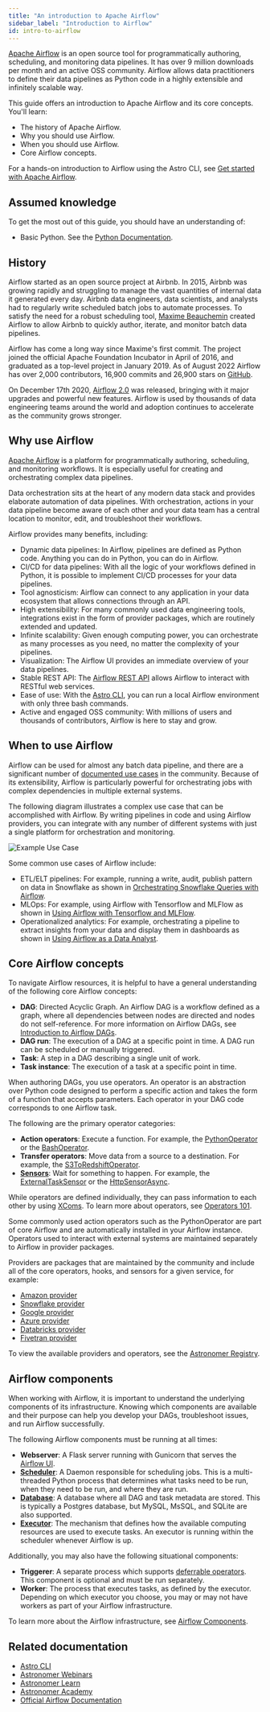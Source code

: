 ```yaml
---
title: "An introduction to Apache Airflow"
sidebar_label: "Introduction to Airflow"
id: intro-to-airflow
---
```


<head>
  <meta name="description" content="Learn what Apache Airflow is and what problems it solves. Get free access to valuable learning resources." />
  <meta name="og:description" content="Learn what Apache Airflow is and what problems it solves. Get free access to valuable learning resources." />
</head>


[Apache Airflow](https://airflow.apache.org/) is an open source tool for programmatically authoring, scheduling, and monitoring data pipelines. It has over 9 million downloads per month and an active OSS community. Airflow allows data practitioners to define their data pipelines as Python code in a highly extensible and infinitely scalable way.

This guide offers an introduction to Apache Airflow and its core concepts. You'll learn:

- The history of Apache Airflow.
- Why you should use Airflow.
- When you should use Airflow.
- Core Airflow concepts.

For a hands-on introduction to Airflow using the Astro CLI, see [Get started with Apache Airflow](get-started-with-airflow.md).

## Assumed knowledge

To get the most out of this guide, you should have an understanding of:

- Basic Python. See the [Python Documentation](https://docs.python.org/3/tutorial/index.html).

## History

Airflow started as an open source project at Airbnb. In 2015, Airbnb was growing rapidly and struggling to manage the vast quantities of internal data it generated every day. Airbnb data engineers, data scientists, and analysts had to regularly write scheduled batch jobs to automate processes. To satisfy the need for a robust scheduling tool, [Maxime Beauchemin](https://maximebeauchemin.medium.com/) created Airflow to allow Airbnb to quickly author, iterate, and monitor batch data pipelines.

Airflow has come a long way since Maxime's first commit. The project joined the official Apache Foundation Incubator in April of 2016, and graduated as a top-level project in January 2019. As of August 2022 Airflow has over 2,000 contributors, 16,900 commits and 26,900 stars on [GitHub](https://github.com/apache/airflow).

On December 17th 2020, [Airflow 2.0](https://www.astronomer.io/blog/introducing-airflow-2-0) was released, bringing with it major upgrades and powerful new features. Airflow is used by thousands of data engineering teams around the world and adoption continues to accelerate as the community grows stronger.

## Why use Airflow

[Apache Airflow](https://airflow.apache.org/index.html) is a platform for programmatically authoring, scheduling, and monitoring workflows. It is especially useful for creating and orchestrating complex data pipelines.

Data orchestration sits at the heart of any modern data stack and provides elaborate automation of data pipelines. With orchestration, actions in your data pipeline become aware of each other and your data team has a central location to monitor, edit, and troubleshoot their workflows.

Airflow provides many benefits, including:

- Dynamic data pipelines: In Airflow, pipelines are defined as Python code. Anything you can do in Python, you can do in Airflow.
- CI/CD for data pipelines: With all the logic of your workflows defined in Python, it is possible to implement CI/CD processes for your data pipelines.
- Tool agnosticism: Airflow can connect to any application in your data ecosystem that allows connections through an API.
- High extensibility: For many commonly used data engineering tools, integrations exist in the form of provider packages, which are routinely extended and updated.
- Infinite scalability: Given enough computing power, you can orchestrate as many processes as you need, no matter the complexity of your pipelines.
- Visualization: The Airflow UI provides an immediate overview of your data pipelines.
- Stable REST API: The [Airflow REST API](https://airflow.apache.org/docs/apache-airflow/stable/stable-rest-api-ref.html) allows Airflow to interact with RESTful web services.
- Ease of use: With the [Astro CLI](https://docs.astronomer.io/astro/cli/get-started), you can run a local Airflow environment with only three bash commands.
- Active and engaged OSS community: With millions of users and thousands of contributors, Airflow is here to stay and grow.

## When to use Airflow

Airflow can be used for almost any batch data pipeline, and there are a significant number of [documented use cases](https://soundcloud.com/the-airflow-podcast/use-cases) in the community. Because of its extensibility, Airflow is particularly powerful for orchestrating jobs with complex dependencies in multiple external systems.

The following diagram illustrates a complex use case that can be accomplished with Airflow. By writing pipelines in code and using Airflow providers, you can integrate with any number of different systems with just a single platform for orchestration and monitoring.

![Example Use Case](/img/guides/example_pipeline.png)

Some common use cases of Airflow include:

- ETL/ELT pipelines: For example, running a write, audit, publish pattern on data in Snowflake as shown in [Orchestrating Snowflake Queries with Airflow](airflow-snowflake.md).
- MLOps: For example, using Airflow with Tensorflow and MLFlow as shown in [Using Airflow with Tensorflow and MLFlow](https://www.astronomer.io/events/webinars/using-airflow-with-tensorflow-mlflow/).
- Operationalized analytics: For example, orchestrating a pipeline to extract insights from your data and display them in dashboards as shown in [Using Airflow as a Data Analyst](https://www.astronomer.io/events/webinars/using-airflow-as-a-data-analyst/).

## Core Airflow concepts

To navigate Airflow resources, it is helpful to have a general understanding of the following core Airflow concepts:

- **DAG**: Directed Acyclic Graph. An Airflow DAG is a workflow defined as a graph, where all dependencies between nodes are directed and nodes do not self-reference. For more information on Airflow DAGs, see [Introduction to Airflow DAGs](dags.md).
- **DAG run**: The execution of a DAG at a specific point in time. A DAG run can be scheduled or manually triggered.
- **Task**: A step in a DAG describing a single unit of work.
- **Task instance**: The execution of a task at a specific point in time.

When authoring DAGs, you use operators. An operator is an abstraction over Python code designed to perform a specific action and takes the form of a function that accepts parameters. Each operator in your DAG code corresponds to one Airflow task.

The following are the primary operator categories:

- **Action operators**: Execute a function. For example, the [PythonOperator](https://registry.astronomer.io/providers/apache-airflow/modules/pythonoperator) or the [BashOperator](bashoperator.md).
- **Transfer operators**: Move data from a source to a destination. For example, the [S3ToRedshiftOperator](https://registry.astronomer.io/providers/amazon/modules/s3toredshiftoperator).
- **[Sensors](what-is-a-sensor.md)**: Wait for something to happen. For example, the [ExternalTaskSensor](https://registry.astronomer.io/providers/apache-airflow/modules/externaltasksensor) or the [HttpSensorAsync](https://registry.astronomer.io/providers/astronomer-providers/modules/httpsensorasync).

While operators are defined individually, they can pass information to each other by using [XComs](airflow-passing-data-between-tasks.md). To learn more about operators, see [Operators 101](what-is-an-operator.md).

Some commonly used action operators such as the PythonOperator are part of core Airflow and are automatically installed in your Airflow instance. Operators used to interact with external systems are maintained separately to Airflow in provider packages.

Providers are packages that are maintained by the community and include all of the core operators, hooks, and sensors for a given service, for example:

- [Amazon provider](https://registry.astronomer.io/providers/amazon)
- [Snowflake provider](https://registry.astronomer.io/providers/snowflake)
- [Google provider](https://registry.astronomer.io/providers/google)
- [Azure provider](https://registry.astronomer.io/providers/microsoft-azure)
- [Databricks provider](https://registry.astronomer.io/providers/databricks)
- [Fivetran provider](https://registry.astronomer.io/providers/fivetran)

To view the available providers and operators, see the [Astronomer Registry](https://registry.astronomer.io/).

## Airflow components

When working with Airflow, it is important to understand the underlying components of its infrastructure. Knowing which components are available and their purpose can help you develop your DAGs, troubleshoot issues, and run Airflow successfully.

The following Airflow components must be running at all times:

- **Webserver**: A Flask server running with Gunicorn that serves the [Airflow UI](airflow-ui.md).
- **[Scheduler](https://airflow.apache.org/docs/apache-airflow/stable/administration-and-deployment/scheduler.html)**: A Daemon responsible for scheduling jobs. This is a multi-threaded Python process that determines what tasks need to be run, when they need to be run, and where they are run.
- **[Database](airflow-database.md)**: A database where all DAG and task metadata are stored. This is typically a Postgres database, but MySQL, MsSQL, and SQLite are also supported.
- **[Executor](airflow-executors-explained.md)**: The mechanism that defines how the available computing resources are used to execute tasks. An executor is running within the scheduler whenever Airflow is up.

Additionally, you may also have the following situational components:

- **Triggerer**: A separate process which supports [deferrable operators](deferrable-operators.md). This component is optional and must be run separately.
- **Worker**: The process that executes tasks, as defined by the executor. Depending on which executor you choose, you may or may not have workers as part of your Airflow infrastructure.

To learn more about the Airflow infrastructure, see [Airflow Components](airflow-components.md).

## Related documentation

- [Astro CLI](https://docs.astronomer.io/astro/cli/get-started)
- [Astronomer Webinars](https://www.astronomer.io/events/webinars/)
- [Astronomer Learn](https:/docs.astronomer.io/learn/)
- [Astronomer Academy](https://academy.astronomer.io/)
- [Official Airflow Documentation](https://airflow.apache.org/docs/)
